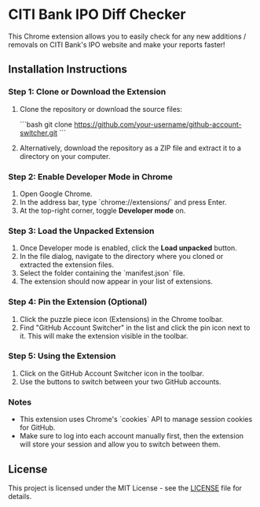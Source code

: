 # CITI Bank IPO Diff Checker

This Chrome extension allows you to easily check for any new additions / removals on CITI Bank's IPO website and make your reports faster!

## Installation Instructions

### Step 1: Clone or Download the Extension

1. Clone the repository or download the source files:

   \`\`\`bash
   git clone https://github.com/your-username/github-account-switcher.git
   \`\`\`

2. Alternatively, download the repository as a ZIP file and extract it to a directory on your computer.

### Step 2: Enable Developer Mode in Chrome

1. Open Google Chrome.
2. In the address bar, type \`chrome://extensions/\` and press Enter.
3. At the top-right corner, toggle **Developer mode** on.

### Step 3: Load the Unpacked Extension

1. Once Developer mode is enabled, click the **Load unpacked** button.
2. In the file dialog, navigate to the directory where you cloned or extracted the extension files.
3. Select the folder containing the \`manifest.json\` file.
4. The extension should now appear in your list of extensions.

### Step 4: Pin the Extension (Optional)

1. Click the puzzle piece icon (Extensions) in the Chrome toolbar.
2. Find "GitHub Account Switcher" in the list and click the pin icon next to it. This will make the extension visible in the toolbar.

### Step 5: Using the Extension

1. Click on the GitHub Account Switcher icon in the toolbar.
2. Use the buttons to switch between your two GitHub accounts.

### Notes

- This extension uses Chrome's \`cookies\` API to manage session cookies for GitHub.
- Make sure to log into each account manually first, then the extension will store your session and allow you to switch between them.

## License

This project is licensed under the MIT License - see the [LICENSE](LICENSE) file for details.

